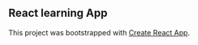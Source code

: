 ## React learning App

This project was bootstrapped with [Create React App](https://github.com/facebookincubator/create-react-app).

